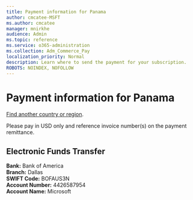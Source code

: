 ```yaml
---
title: Payment information for Panama
author: cmcatee-MSFT
ms.author: cmcatee
manager: mnirkhe
audience: Admin
ms.topic: reference
ms.service: o365-administration
ms.collection: Adm_Commerce_Pay
localization_priority: Normal
description: Learn where to send the payment for your subscription.
ROBOTS: NOINDEX, NOFOLLOW
---                                
```


# Payment information for Panama

[Find another country or region](../pay-for-your-subscription.md).

Please pay in USD only and reference invoice number(s) on the payment remittance.

## Electronic Funds Transfer

**Bank:** Bank of America   
**Branch:** Dallas   
**SWIFT Code:** BOFAUS3N   
**Account Number:** 4426587954   
**Account Name:** Microsoft  